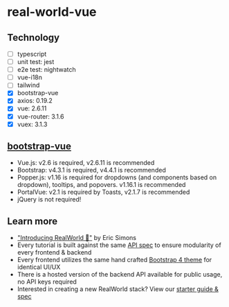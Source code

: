 # real-world-vue

## Technology

- [ ] typescript 
- [ ] unit test: jest
- [ ] e2e test: nightwatch
- [ ] vue-i18n
- [ ] tailwind
- [X] bootstrap-vue
- [x] axios: 0.19.2
- [x] vue: 2.6.11
- [x] vue-router: 3.1.6 
- [x] vuex: 3.1.3

## [bootstrap-vue](https://bootstrap-vue.org/docs) 

- Vue.js: v2.6 is required, v2.6.11 is recommended
- Bootstrap: v4.3.1 is required, v4.4.1 is recommended
- Popper.js: v1.16 is required for dropdowns (and components based on dropdown), tooltips, and popovers. v1.16.1 is recommended
- PortalVue: v2.1 is required by Toasts, v2.1.7 is recommended
- jQuery is not required!



## Learn more

- ["Introducing RealWorld 🙌"](https://medium.com/@ericsimons/introducing-realworld-6016654d36b5) by Eric Simons
- Every tutorial is built against the same [API spec](https://github.com/DanielHsieh0618/realworld/tree/master/api) to ensure modularity of every frontend & backend
- Every frontend utilizes the same hand crafted [Bootstrap 4 theme](https://github.com/gothinkster/conduit-bootstrap-template) for identical UI/UX
- There is a hosted version of the backend API available for public usage, no API keys required
- Interested in creating a new RealWorld stack? View our [starter guide & spec](https://github.com/DanielHsieh0618/realworld/tree/master/spec)
